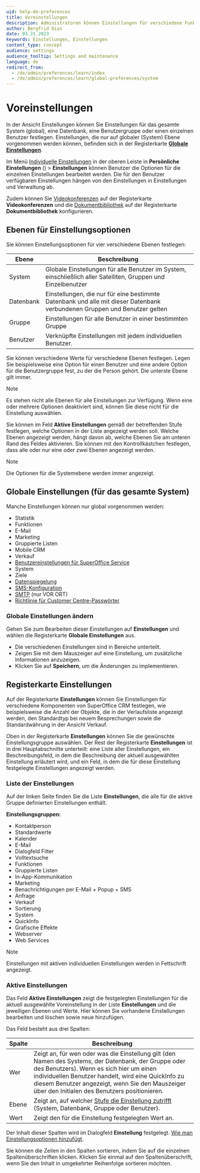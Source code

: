 ```yaml
---
uid: help-de-preferences
title: Voreinstellungen
description: Administratoren können Einstellungen für verschiedene Funktionen im System für bestimmte Benutzer, Benutzergruppen oder für das gesamte SuperOffice CRM festlegen (Globale Einstellungen).
author: Bergfrid Dias
date: 03.21.2023
keywords: Einstellungen, Einstellungen
content_type: concept
audience: settings
audience_tooltip: Settings and maintenance
language: de
redirect_from: 
  - /de/admin/preferences/learn/index
  - /de/admin/preferences/learn/global-preferences/system
---
```


# Voreinstellungen <i class="ph ph-gear" aria-label="Gear icon"></i>

In der Ansicht Einstellungen können Sie Einstellungen für das gesamte System (global), eine Datenbank, eine Benutzergruppe oder einen einzelnen Benutzer festlegen. Einstellungen, die nur auf globaler (System) Ebene vorgenommen werden können, befinden sich in der Registerkarte **[Globale Einstellungen](#global)**.

Im Menü [Individuelle Einstellungen][4] in der oberen Leiste in **Persönliche Einstellungen** (<i class="ph ph-user-circle" aria-hidden="true"></i>) > **Einstellungen** können Benutzer die Optionen für die einzelnen Einstellungen bearbeitet werden. Die für den Benutzer verfügbaren Einstellungen hängen von den Einstellungen in Einstellungen und Verwaltung ab.

Zudem können Sie [Videokonferenzen][8] auf der Registerkarte **Videokonferenzen** und die [Dokumentbibliothek][9] auf der Registerkarte **Dokumentbibliothek** konfigurieren.

## <a id="levels"></a>Ebenen für Einstellungsoptionen

Sie können Einstellungsoptionen für vier verschiedene Ebenen festlegen:

| Ebene | Beschreibung |
|---|---|
| System | Globale Einstellungen für alle Benutzer im System, einschließlich aller Satelliten, Gruppen und Einzelbenutzer |
| Datenbank | Einstellungen, die nur für eine bestimmte Datenbank und alle mit dieser Datenbank verbundenen Gruppen und Benutzer gelten |
| Gruppe | Einstellungen für alle Benutzer in einer bestimmten Gruppe |
| Benutzer | Verknüpfte Einstellungen mit jedem individuellen Benutzer. |

Sie können verschiedene Werte für verschiedene Ebenen festlegen. Legen Sie beispielsweise eine Option für einen Benutzer und eine andere Option für die Benutzergruppe fest, zu der die Person gehört. Die unterste Ebene gilt immer.

> [!NOTE]
> Es stehen nicht alle Ebenen für alle Einstellungen zur Verfügung. Wenn eine oder mehrere Optionen deaktiviert sind, können Sie diese nicht für die Einstellung auswählen.

Sie können im Feld **Aktive Einstellungen** gemäß der betreffenden Stufe festlegen, welche Optionen in der Liste angezeigt werden soll. Welche Ebenen angezeigt werden, hängt davon ab, welche Ebenen Sie am unteren Rand des Feldes aktivieren. Sie können mit den Kontrollkästchen festlegen, dass alle oder nur eine oder zwei Ebenen angezeigt werden.

> [!NOTE]
> Die Optionen für die Systemebene werden immer angezeigt.

## <a id="global"></a>Globale Einstellungen (für das gesamte System)

Manche Einstellungen können nur global vorgenommen werden:

* Statistik
* Funktionen
* E-Mail
* Marketing
* Gruppierte Listen
* Mobile CRM
* Verkauf
* [Benutzereinstellungen für SuperOffice Service][1]
* System
* Ziele
* [Datenspiegelung][15]
* [SMS-Konfiguration][5]
* [SMTP][2] (nur VOR ORT)
* [Richtlinie für Customer Centre-Passwörter][6]

### Globale Einstellungen ändern

Gehen Sie zum Bearbeiten dieser Einstellungen auf **Einstellungen** und wählen die Registerkarte **Globale Einstellungen** aus.

* Die verschiedenen Einstellungen sind in Bereiche unterteilt.
* Zeigen Sie mit dem Mauszeiger auf eine Einstellung, um zusätzliche Informationen anzuzeigen.
* Klicken Sie auf **Speichern**, um die Änderungen zu implementieren.

## <a id="preferences-tab"></a>Registerkarte Einstellungen

Auf der Registerkarte **Einstellungen** können Sie Einstellungen für verschiedene Komponenten von SuperOffice CRM festlegen, wie beispielsweise die Anzahl der Objekte, die in der Verlaufsliste angezeigt werden, den Standardtyp bei neuem Besprechungen sowie die Standardwährung in der Ansicht Verkauf.

Oben in der Registerkarte **Einstellungen** können Sie die gewünschte Einstellungsgruppe auswählen. Der Rest der Registerkarte **Einstellungen** ist in drei Hauptabschnitte unterteilt: eine Liste aller Einstellungen, ein Beschreibungsfeld, in dem die Beschreibung der aktuell ausgewählten Einstellung erläutert wird, und ein Feld, in dem die für diese Einstellung festgelegte Einstellungen angezeigt werden.

### Liste der Einstellungen

Auf der linken Seite finden Sie die Liste **Einstellungen**, die alle für die aktive Gruppe definierten Einstellungen enthält.

**Einstellungsgruppen:**

* Kontaktperson
* Standardwerte
* Kalender
* E-Mail
* Dialogfeld Filter
* Volltextsuche
* Funktionen
* Gruppierte Listen
* In-App-Kommunikation
* Marketing
* Benachrichtigungen per E-Mail + Popup + SMS
* Anfrage
* Verkauf
* Sortierung
* System
* QuickInfo
* Grafische Effekte
* Webserver
* Web Services

> [!NOTE]
> Einstellungen mit aktiven individuellen Einstellungen werden in Fettschrift angezeigt.

### Aktive Einstellungen

Das Feld **Aktive Einstellungen** zeigt die festgelegten Einstellungen für die aktuell ausgewählte Voreinstellung in der Liste **Einstellungen** und die jeweiligen Ebenen und Werte. Hier können Sie vorhandene Einstellungen bearbeiten und löschen sowie neue hinzufügen.

Das Feld besteht aus drei Spalten:

| Spalte | Beschreibung |
|---|---|
| Wer | Zeigt an, für wen oder was die Einstellung gilt (den Namen des Systems, der Datenbank, der Gruppe oder des Benutzers). Wenn es sich hier um einen individuellen Benutzer handelt, wird eine QuickInfo zu diesem Benutzer angezeigt, wenn Sie den Mauszeiger über den Initialen des Benutzers positionieren. |
| Ebene | Zeigt an, auf welcher [Stufe die Einstellung zutrifft](#levels) (System, Datenbank, Gruppe oder Benutzer). |
| Wert | Zeigt den für die Einstellung festgelegten Wert an. |

Der Inhalt dieser Spalten wird im Dialogfeld **Einstellung** festgelegt. [Wie man Einstellungsoptionen hinzufügt][3].

Sie können die Zeilen in den Spalten sortieren, indem Sie auf die einzelnen Spaltenüberschriften klicken. Klicken Sie einmal auf den Spaltenüberschrift, wenn Sie den Inhalt in umgekehrter Reihenfolge sortieren möchten.

<!-- Referenced links -->
[1]: service-settings.md
[2]: smtp.md
[3]: update-preferences.md
[4]: update-preferences.md#personal
[5]: sms.md
[6]: ../../customer-center/admin/password-policy.md
[8]: ../../diary/learn/video-meetings.md
[9]: ../../document/library/learn/index.md
[15]: ../../../en/online/mirroring/mirroring-task.md#options

<!-- Referenced images -->